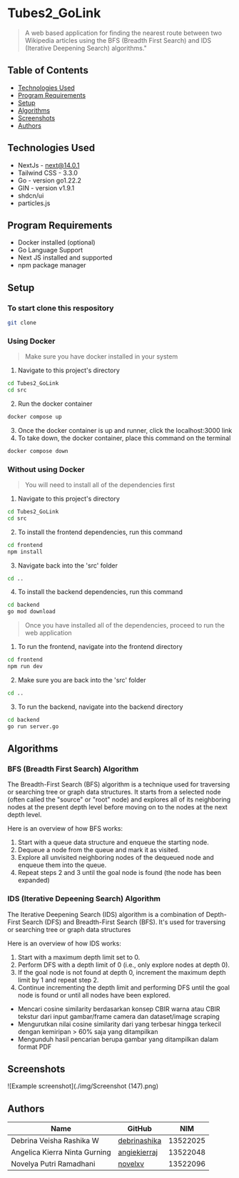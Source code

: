 # Tubes2_GoLink
> A web based application for finding the nearest route between two Wikipedia articles using the BFS (Breadth First Search) and IDS (Iterative Deepening Search) algorithms."

## Table of Contents

- [Technologies Used](#technologies-used)
- [Program Requirements](#program-requirements)
- [Setup](#setup)
- [Algorithms](#algorithms)
- [Screenshots](#screenshots)
- [Authors](#authors)


## Technologies Used

- NextJs - next@14.0.1
- Tailwind CSS - 3.3.0
- Go - version go1.22.2
- GIN - version v1.9.1
- shdcn/ui
- particles.js


## Program Requirements
- Docker installed (optional)
- Go Language Support
- Next JS installed and supported
- npm package manager

## Setup

### To start clone this respository 
```bash
git clone 
```

### Using Docker
> Make sure you have docker installed in your system
1. Navigate to this project's directory
```bash
cd Tubes2_GoLink
cd src
```
2. Run the docker container
```bash
docker compose up
```
3. Once the docker container is up and runner, click the localhost:3000 link
4. To take down, the docker container, place this command on the terminal
```bash
docker compose down
```

### Without using Docker
> You will need to install all of the dependencies first

1. Navigate to this project's directory
```bash
cd Tubes2_GoLink
cd src
```
2. To install the frontend dependencies, run this command
```bash
cd frontend
npm install
```
3. Navigate back into the 'src' folder
```bash
cd ..
```
4. To install the backend dependencies, run this command
```bash
cd backend
go mod download
```
> Once you have installed all of the dependencies, proceed to run the web application
1. To run the frontend, navigate into the frontend directory
```bash
cd frontend
npm run dev
```
2. Make sure you are back into the 'src' folder
```bash
cd ..
```
3. To run the backend, navigate into the backend directory
```bash
cd backend
go run server.go
```

## Algorithms

### BFS (Breadth First Search) Algorithm

The Breadth-First Search (BFS) algorithm is a technique used for traversing or searching tree or graph data structures. It starts from a selected node (often called the "source" or "root" node) and explores all of its neighboring nodes at the present depth level before moving on to the nodes at the next depth level.

Here is an overview of how BFS works:
1. Start with a queue data structure and enqueue the starting node.
2. Dequeue a node from the queue and mark it as visited.
3. Explore all unvisited neighboring nodes of the dequeued node and enqueue them into the queue.
4. Repeat steps 2 and 3 until the goal node is found (the node has been expanded)


### IDS (Iterative Depeening Search) Algorithm
The Iterative Deepening Search (IDS) algorithm is a combination of Depth-First Search (DFS) and Breadth-First Search (BFS). It's used for traversing or searching tree or graph data structures

Here is an overview of how IDS works:
1. Start with a maximum depth limit set to 0.
2. Perform DFS with a depth limit of 0 (i.e., only explore nodes at depth 0).
3. If the goal node is not found at depth 0, increment the maximum depth limit by 1 and repeat step 2.
4. Continue incrementing the depth limit and performing DFS until the goal node is found or until all nodes have been explored.

- Mencari cosine similarity berdasarkan konsep CBIR warna atau CBIR tekstur dari input gambar/frame camera dan dataset/image scraping
- Mengurutkan nilai cosine similarity dari yang terbesar hingga terkecil dengan kemiripan > 60% saja yang ditampilkan
- Mengunduh hasil pencarian berupa gambar yang ditampilkan dalam format PDF


## Screenshots

![Example screenshot](./img/Screenshot (147).png)

## Authors

| Name                  | GitHub                                            | NIM                  |
| --------------------- | ------------------------------------------------- | --------------------- |
| Debrina Veisha Rashika W  | [debrinashika](https://github.com/debrinashika)             | 13522025 |
| Angelica Kierra Ninta Gurning  | [angiekierraj](https://github.com/angiekierra)           | 13522048 |
| Novelya Putri Ramadhani  | [novelxv](https://github.com/novelxv)           | 13522096 |